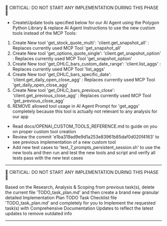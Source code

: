 <Research Topic Details> 🔴 CRITICAL: DO NOT START ANY IMPLEMENTATION DURING THIS PHASE 🔴

- Create\Update tools specified below for our AI Agent using the Polygon Python Library & replace AI Agent Instructions to use the new custom tools instead of the MCP Tools:

1. Create New tool 'get_stock_quote_multi': 'client.get_snapshot_all' : Replaces currently used MCP Tool 'get_snapshot_all'
2. Create New tool 'get_options_quote_single': 'client.get_snapshot_option' : Replaces currently used MCP Tool 'get_snapshot_option'
3. Create New tool 'get_OHLC_bars_custom_date_range': 'client.list_aggs' : Replaces currently used MCP Tool 'list_aggs'
4. Create New tool 'get_OHLC_bars_specific_date': 'client.get_daily_open_close_agg' : Replaces currently used MCP Tool 'get_daily_open_close_agg'
5. Create New tool 'get_OHLC_bars_previous_close': 'client.get_previous_close_agg' : Replaces currently used MCP Tool 'get_previous_close_agg'
6. REMOVE allowed tool usage in AI Agent Prompt for 'get_aggs' completely because this tool is actually not relevant to any analysis for our app

- Read docs/OPENAI_CUSTOM_TOOLS_REFERENCE.md to guide on you on proper custom tool creation
- Review the commit 'e1ba319ad9e9d1a253e83961b85daf0d020f4163' to see previous implementation of a new custom tool
- Add new test cases to 'test_7_prompts_persistent_session.sh' to use the new tools and then run and test the new tools and script and verify all tests pass with the new test cases

---

<Planning Phase> 🔴 CRITICAL: DO NOT START ANY IMPLEMENTATION DURING THIS PHASE 🔴

Based on the Research, Analysis & Scoping from previous task(s), delete the current file 'TODO_task_plan.md' and then create a brand new granular detailed Implementation Plan TODO Task Checklist file 'TODO_task_plan.md' and completely for you to Implement the requested task(s) with Comprehensive Documentation Updates to reflect the latest updates to remove outdated info

---
